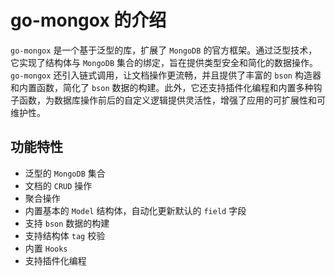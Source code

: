 # go-mongox 的介绍
`go-mongox` 是一个基于泛型的库，扩展了 `MongoDB` 的官方框架。通过泛型技术，它实现了结构体与 `MongoDB` 集合的绑定，旨在提供类型安全和简化的数据操作。`go-mongox` 还引入链式调用，让文档操作更流畅，并且提供了丰富的 `bson` 构造器和内置函数，简化了 `bson` 数据的构建。此外，它还支持插件化编程和内置多种钩子函数，为数据库操作前后的自定义逻辑提供灵活性，增强了应用的可扩展性和可维护性。

## 功能特性
- 泛型的 `MongoDB` 集合
- 文档的 `CRUD` 操作
- 聚合操作
- 内置基本的 `Model` 结构体，自动化更新默认的 `field` 字段
- 支持 `bson` 数据的构建
- 支持结构体 `tag` 校验
- 内置 `Hooks`
- 支持插件化编程